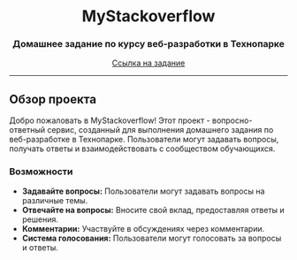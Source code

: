 <h1 align="center">MyStackoverflow</h1>
<h3 align="center">Домашнее задание по курсу веб-разработки в Технопарке</h3>

<p align="center">
  <a href="https://github.com/ziontab/tp-tasks/tree/master/files/markdown">Ссылка на задание</a>
</p>

---

## Обзор проекта

Добро пожаловать в MyStackoverflow! Этот проект - вопросно-ответный сервис, созданный для выполнения домашнего задания по веб-разработке в Технопарке. Пользователи могут задавать вопросы, получать ответы и взаимодействовать с сообществом обучающихся.

### Возможности

- **Задавайте вопросы:** Пользователи могут задавать вопросы на различные темы.
- **Отвечайте на вопросы:** Вносите свой вклад, предоставляя ответы и решения.
- **Комментарии:** Участвуйте в обсуждениях через комментарии.
- **Система голосования:** Пользователи могут голосовать за вопросы и ответы.
